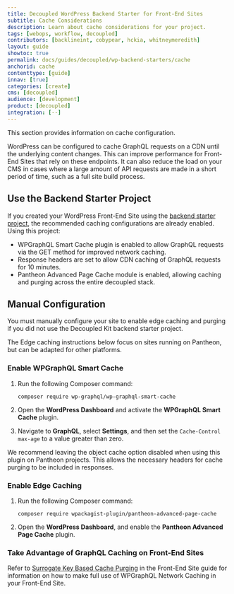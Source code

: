 ```yaml
---
title: Decoupled WordPress Backend Starter for Front-End Sites
subtitle: Cache Considerations
description: Learn about cache considerations for your project.
tags: [webops, workflow, decoupled]
contributors: [backlineint, cobypear, hckia, whitneymeredith]
layout: guide
showtoc: true
permalink: docs/guides/decoupled/wp-backend-starters/cache
anchorid: cache
contenttype: [guide]
innav: [true]
categories: [create]
cms: [decoupled]
audience: [development]
product: [decoupled]
integration: [--]
---
```


This section provides information on cache configuration.

WordPress can be configured to cache GraphQL requests on a CDN until the underlying content changes. This can improve performance for Front-End Sites that rely on these endpoints. It can also reduce the load on your CMS in cases where a large amount of API requests are made in a short period of time, such as a full site build process.

## Use the Backend Starter Project

If you created your WordPress Front-End Site using the [backend starter project](/guides/decoupled/wp-backend-starters/create), the recommended caching configurations are already enabled. Using this project:

- WPGraphQL Smart Cache plugin is enabled to allow GraphQL requests via the GET method for improved network caching.
- Response headers are set to allow CDN caching of GraphQL requests for 10
  minutes.
- Pantheon Advanced Page Cache module is enabled, allowing caching and purging across the entire decoupled stack.

## Manual Configuration

You must manually configure your site to enable edge caching and purging if you did not use the Decoupled Kit backend starter project.

The Edge caching instructions below focus on sites running on Pantheon, but can be adapted for other platforms.

### Enable WPGraphQL Smart Cache

1. Run the following Composer command:

    ```bash{promptUser: user}
    composer require wp-graphql/wp-graphql-smart-cache
    ```

1. Open the **WordPress Dashboard** and activate the **WPGraphQL Smart Cache** plugin.

1. Navigate to **GraphQL**, select **Settings**, and then set the
  `Cache-Control max-age` to a value greater than zero.

<Alert title="Note"  type="info" >

We recommend leaving the object cache option disabled when using this plugin on Pantheon projects. This allows the necessary headers for cache purging to be included in responses.

</Alert>

### Enable Edge Caching

1. Run the following Composer command:

    ```bash{promptUser: user}
    composer require wpackagist-plugin/pantheon-advanced-page-cache
    ```

1. Open the **WordPress Dashboard**, and enable the **Pantheon Advanced Page Cache** plugin.

### Take Advantage of GraphQL Caching on Front-End Sites

Refer to [Surrogate Key Based Cache Purging](/guides/decoupled/wp-nextjs-frontend-starters/cache#cache-purge) in the Front-End Site guide for information on how to make full use of WPGraphQL Network Caching in your Front-End Site.